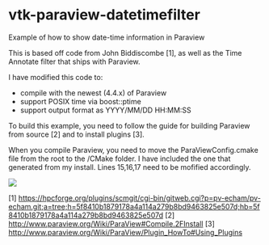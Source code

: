 # vtk-paraview-datetimefilter
Example of how to show date-time information in Paraview 

This is based off code from John Biddiscombe [1], as well as the Time Annotate filter that ships with Paraview.

I have modified this code to:
- compile with the newest (4.4.x) of Paraview
- support POSIX time via boost::ptime
- support output format as YYYY/MM/DD HH:MM:SS

To build this example, you need to follow the guide for building Paraview from source [2] and to install plugins [3].

When you compile Paraview, you need to move the ParaViewConfig.cmake file from the root to the /CMake folder. I have included the one that generated from my install. Lines 15,16,17 need to be mofified accordingly.

![](output.gif)

[1] https://hpcforge.org/plugins/scmgit/cgi-bin/gitweb.cgi?p=pv-echam/pv-echam.git;a=tree;h=5f8410b1879178a4a114a279b8bd9463825e507d;hb=5f8410b1879178a4a114a279b8bd9463825e507d
[2] http://www.paraview.org/Wiki/ParaView#Compile.2FInstall
[3] http://www.paraview.org/Wiki/ParaView/Plugin_HowTo#Using_Plugins

